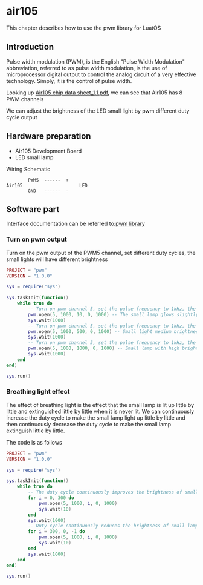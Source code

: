 # air105

This chapter describes how to use the pwm library for LuatOS

## Introduction

Pulse width modulation (PWM), is the English "Pulse Width Modulation" abbreviation, referred to as pulse width modulation, is the use of microprocessor digital output to control the analog circuit of a very effective technology. Simply, it is the control of pulse width.

Looking up [Air105 chip data sheet_1.1.pdf](https://cdn.openluat-luatcommunity.openluat.com/attachment/20220114193313925_Air105芯片数据手册_1.1.pdf), we can see that Air105 has 8 PWM channels

We can adjust the brightness of the LED small light by pwm different duty cycle output

## Hardware preparation

+ Air105 Development Board
+ LED small lamp

Wiring Schematic

```example
        PWM5  ------  +  
Air105                     LED
        GND   ------  -
```

## Software part

Interface documentation can be referred to:[pwm library](https://openluat.github.io/luatos-wiki-en/api/pwm.html)

### Turn on pwm output

Turn on the pwm output of the PWM5 channel, set different duty cycles, the small lights will have different brightness

```lua
PROJECT = "pwm"
VERSION = "1.0.0"

sys = require("sys")

sys.taskInit(function()
    while true do
        -- Turn on pwm channel 5, set the pulse frequency to 1kHz, the frequency division accuracy to 1000, and the duty cycle to 10/1000 = 1% continuous output
        pwm.open(5, 1000, 10, 0, 1000) -- The small lamp glows slightly
        sys.wait(1000)
        -- Turn on pwm channel 5, set the pulse frequency to 1kHz, the frequency division accuracy to 1000, and the duty cycle to 500/1000 = 50% continuous output
        pwm.open(5, 1000, 500, 0, 1000) -- Small light medium brightness
        sys.wait(1000)
        -- Turn on pwm channel 5, set the pulse frequency to 1kHz, the frequency division accuracy to 1000, and the duty cycle to 1000/1000=100 continuous output
        pwm.open(5, 1000, 1000, 0, 1000) -- Small lamp with high brightness
        sys.wait(1000)
    end
end)

sys.run()


```

### Breathing light effect

The effect of breathing light is the effect that the small lamp is lit up little by little and extinguished little by little when it is never lit. We can continuously increase the duty cycle to make the small lamp light up little by little and then continuously decrease the duty cycle to make the small lamp extinguish little by little.

The code is as follows

```lua
PROJECT = "pwm"
VERSION = "1.0.0"

sys = require("sys")

sys.taskInit(function()
    while true do
        -- The duty cycle continuously improves the brightness of small lamps from 0% to 30%
        for i = 0, 300 do
            pwm.open(5, 1000, i, 0, 1000)
            sys.wait(10)
        end
        sys.wait(1000)
        -- Duty cycle continuously reduces the brightness of small lamps from 30% to 0%
        for i = 300, 0, -1 do
            pwm.open(5, 1000, i, 0, 1000)
            sys.wait(10)
        end
        sys.wait(1000)
    end
end)

sys.run()


```
